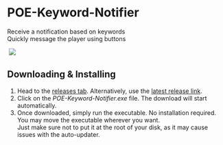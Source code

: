 # POE-Keyword-Notifier

Receive a notification based on keywords  
Quickly message the player using buttons  

<p align="left">
  <img src="https://raw.githubusercontent.com/lemasatodev/POE-Keyword-Notifier/master/resources/screenshots/interface.png">
</p> <!-- Interface GIF -->

## Downloading & Installing
1. Head to the [releases tab](https://github.com/keplerk/POE-Keyword-Notifier/releases). Alternatively, use the [latest release link](https://github.com/keplerk/POE-Keyword-Notifier/releases/latest).  
1. Click on the <i>POE-Keyword-Notifier.exe</i> file. The download will start automatically.  
1. Once downloaded, simply run the executable. No installation required.  
   You may move the executable wherever you want.  
   Just make sure not to put it at the root of your disk, as it may cause issues with the auto-updater.
